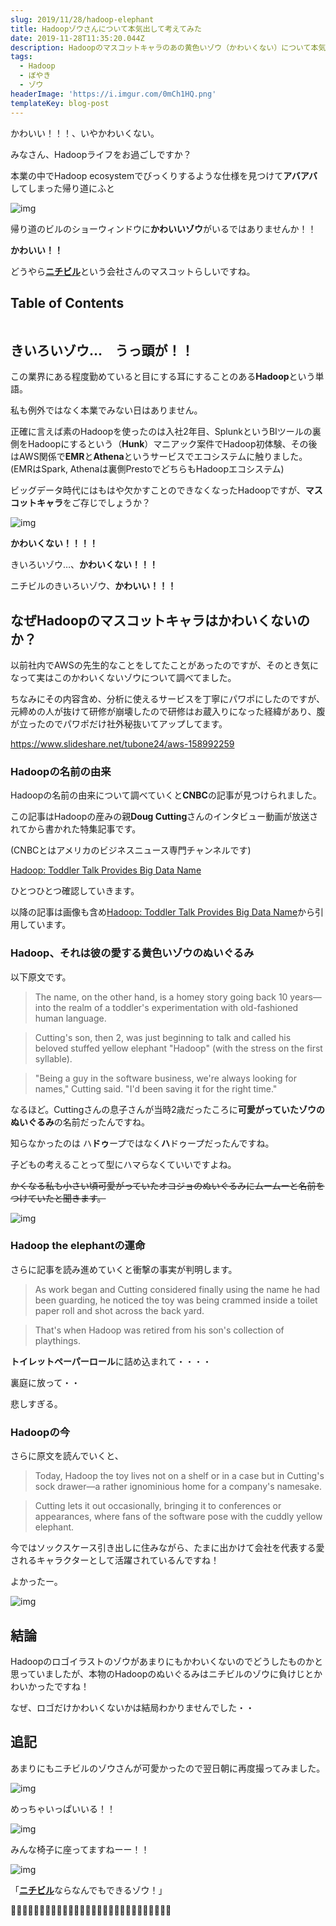 ```yaml
---
slug: 2019/11/28/hadoop-elephant
title: Hadoopゾウさんについて本気出して考えてみた
date: 2019-11-28T11:35:20.044Z
description: Hadoopのマスコットキャラのあの黄色いゾウ（かわいくない）について本気出して考えてみた記事です。
tags:
  - Hadoop
  - ぼやき
  - ゾウ
headerImage: 'https://i.imgur.com/0mCh1HQ.png'
templateKey: blog-post
---
```

かわいい！！！、いやかわいくない。

みなさん、Hadoopライフをお過ごしですか？

本業の中でHadoop ecosystemでびっくりするような仕様を見つけて**アバアバ**してしまった帰り道にふと

![img](https://i.imgur.com/l7yJoBP.jpg)

帰り道のビルのショーウィンドウに**かわいいゾウ**がいるではありませんか！！

**かわいい！！**

どうやら[**ニチビル**](https://www.nichibil.com/)という会社さんのマスコットらしいですね。

## Table of Contents

```toc

```

## きいろいゾウ…　うっ頭が！！

この業界にある程度勤めていると目にする耳にすることのある**Hadoop**という単語。

私も例外ではなく本業でみない日はありません。

正確に言えば素のHadoopを使ったのは入社2年目、SplunkというBIツールの裏側をHadoopにするという（**Hunk**）マニアック案件でHadoop初体験、その後はAWS関係で**EMR**と**Athena**というサービスでエコシステムに触りました。(EMRはSpark, Athenaは裏側PrestoでどちらもHadoopエコシステム)

ビッグデータ時代にはもはや欠かすことのできなくなったHadoopですが、**マスコットキャラ**をご存じでしょうか？

![img](https://i.imgur.com/0mCh1HQ.png)

**かわいくない！！！！**

きいろいゾウ…、**かわいくない！！！**

ニチビルのきいろいゾウ、**かわいい！！！**

## なぜHadoopのマスコットキャラはかわいくないのか？

以前社内でAWSの先生的なことをしてたことがあったのですが、そのとき気になって実はこのかわいくないゾウについて調べてました。

ちなみにその内容含め、分析に使えるサービスを丁寧にパワポにしたのですが、元締めの人が抜けて研修が崩壊したので研修はお蔵入りになった経緯があり、腹が立ったのでパワポだけ社外秘抜いてアップしてます。

https://www.slideshare.net/tubone24/aws-158992259

### Hadoopの名前の由来

Hadoopの名前の由来について調べていくと**CNBC**の記事が見つけられました。

この記事はHadoopの産みの親**Doug Cutting**さんのインタビュー動画が放送されてから書かれた特集記事です。

(CNBCとはアメリカのビジネスニュース専門チャンネルです)

[Hadoop: Toddler Talk Provides Big Data Name](https://www.cnbc.com/id/100769719)

ひとつひとつ確認していきます。

以降の記事は画像も含め[Hadoop: Toddler Talk Provides Big Data Name](https://www.cnbc.com/id/100769719)から引用しています。


### Hadoop、それは彼の愛する黄色いゾウのぬいぐるみ

以下原文です。

> The name, on the other hand, is a homey story going back 10 years—into the realm of a toddler's experimentation with old-fashioned human language. 

> Cutting's son, then 2, was just beginning to talk and called his beloved stuffed yellow elephant "Hadoop" (with the stress on the first syllable).

> "Being a guy in the software business, we're always looking for names," Cutting said. "I'd been saving it for the right time."

なるほど。Cuttingさんの息子さんが当時2歳だったころに**可愛がっていたゾウのぬいぐるみ**の名前だったんですね。

知らなかったのは ハ**ドゥ**ープではなく**ハ**ドゥープだったんですね。

子どもの考えることって型にハマらなくていいですよね。

~~かくなる私も小さい頃可愛がっていたオコジョのぬいぐるみにムームーと名前をつけていたと聞きます。~~

![img](https://fm.cnbc.com/applications/cnbc.com/resources/img/editorial/2013/05/23/100762110-hadoop.1910x1000.jpg?v=1369757080)

### Hadoop the elephantの運命

さらに記事を読み進めていくと衝撃の事実が判明します。

> As work began and Cutting considered finally using the name he had been guarding, he noticed the toy was being crammed inside a toilet paper roll and shot across the back yard.

> That's when Hadoop was retired from his son's collection of playthings.

**トイレットペーパーロール**に詰め込まれて・・・・

裏庭に放って・・

悲しすぎる。

### Hadoopの今

さらに原文を読んでいくと、

> Today, Hadoop the toy lives not on a shelf or in a case but in Cutting's sock drawer—a rather ignominious home for a company's namesake. 

> Cutting lets it out occasionally, bringing it to conferences or appearances, where fans of the software pose with the cuddly yellow elephant.

今ではソックスケース引き出しに住みながら、たまに出かけて会社を代表する愛されるキャラクターとして活躍されているんですね！

よかったー。

![img](https://fm.cnbc.com/applications/cnbc.com/resources/img/editorial/2013/05/23/100762543-Hadoop-at-Cloudera-ITPT2-Dinner.1910x1000.jpg?v=1418397661)           

## 結論

Hadoopのロゴイラストのゾウがあまりにもかわいくないのでどうしたものかと思っていましたが、本物のHadoopのぬいぐるみはニチビルのゾウに負けじとかわいかったですね！

なぜ、ロゴだけかわいくないかは結局わかりませんでした・・

## 追記

あまりにもニチビルのゾウさんが可愛かったので翌日朝に再度撮ってみました。

![img](https://i.imgur.com/bv4uVSx.jpg)

めっちゃいっぱいいる！！

![img](https://i.imgur.com/xYQ8GfZ.jpg)

みんな椅子に座ってますねーー！！

![img](https://i.imgur.com/YIWW0XM.jpg)

「[**ニチビル**](https://www.nichibil.com/)ならなんでもできるゾウ！」

🐘🐘🐘🐘🐘🐘🐘🐘🐘🐘🐘🐘🐘🐘🐘🐘🐘🐘🐘🐘🐘🐘🐘🐘🐘🐘🐘🐘
